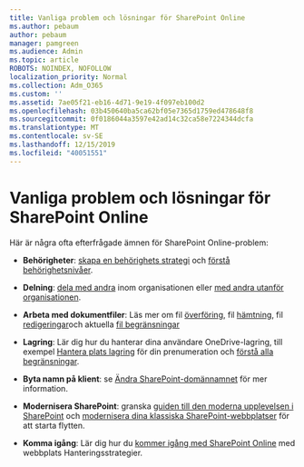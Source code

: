 ```yaml
---
title: Vanliga problem och lösningar för SharePoint Online
ms.author: pebaum
author: pebaum
manager: pamgreen
ms.audience: Admin
ms.topic: article
ROBOTS: NOINDEX, NOFOLLOW
localization_priority: Normal
ms.collection: Adm_O365
ms.custom: ''
ms.assetid: 7ae05f21-eb16-4d71-9e19-4f097eb100d2
ms.openlocfilehash: 03b450640ba5ca62bf05e7365d1759ed478648f8
ms.sourcegitcommit: 0f0186044a3597e42ad14c32ca58e7224344dcfa
ms.translationtype: MT
ms.contentlocale: sv-SE
ms.lasthandoff: 12/15/2019
ms.locfileid: "40051551"
---
```

# <a name="sharepoint-online-common-issues-and-resolutions"></a>Vanliga problem och lösningar för SharePoint Online

Här är några ofta efterfrågade ämnen för SharePoint Online-problem:

- **Behörigheter**: [skapa en behörighets strategi](https://docs.microsoft.com/sharepoint/default-sharepoint-groups) och [förstå behörighetsnivåer](https://docs.microsoft.com/sharepoint/understanding-permission-levels).

- **Delning**: [dela med andra](https://docs.microsoft.com/sharepoint/default-sharepoint-groups) inom organisationen eller [med andra utanför organisationen](https://docs.microsoft.com/sharepoint/external-sharing-overview).

- **Arbeta med dokumentfiler**: Läs mer om fil [överföring](https://support.office.com/article/Upload-a-folder-or-files-to-a-document-library-eb18fcba-c953-4d45-8d90-8da66edeacdb), fil [hämtning](https://support.office.com/article/Download-files-and-folders-from-OneDrive-or-SharePoint-5c7397b7-19c7-4893-84fe-d02e8fa5df05), fil [redigeringar](https://support.office.com/article/Edit-a-document-in-a-document-library-02d8497f-1c13-4114-949a-b8466f639b07)och aktuella [fil begränsningar](https://support.office.com/article/invalid-file-names-and-file-types-in-onedrive-onedrive-for-business-and-sharepoint-64883a5d-228e-48f5-b3d2-eb39e07630fa)

- **Lagring**: Lär dig hur du hanterar dina användare OneDrive</a>-lagring, till exempel [Hantera plats lagring](https://docs.microsoft.com/sharepoint/manage-site-collection-storage-limits) för din prenumeration och [förstå alla begränsningar](https://docs.microsoft.com/office365/servicedescriptions/sharepoint-online-service-description/sharepoint-online-limits).

- **Byta namn på klient**: se [Ändra SharePoint-domännamnet](https://docs.microsoft.com/sharepoint/change-your-sharepoint-domain-name) för mer information.

- **Modernisera SharePoint**: granska [guiden till den moderna upplevelsen i SharePoint](https://docs.microsoft.com/sharepoint/guide-to-sharepoint-modern-experience) och [modernisera dina klassiska SharePoint-webbplatser](https://docs.microsoft.com/sharepoint/dev/transform/modernize-classic-sites) för att starta flytten.

- **Komma igång**: Lär dig hur du [kommer igång med SharePoint Online](https://docs.microsoft.com/sharepoint/introduction) med webbplats Hanteringsstrategier.